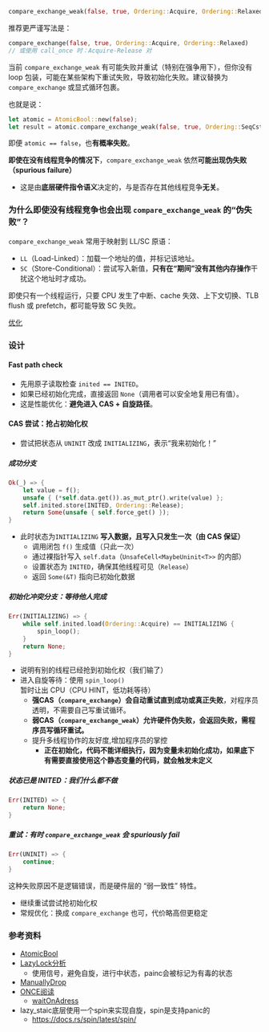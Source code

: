 ```rust
compare_exchange_weak(false, true, Ordering::Acquire, Ordering::Relaxed)
```
推荐更严谨写法是：
```rust
compare_exchange(false, true, Ordering::Acquire, Ordering::Relaxed)
// 或使用 call_once 时：Acquire-Release 对

```
当前 `compare_exchange_weak` 有可能失败并重试（特别在强争用下），但你没有 loop 包装，可能在某些架构下重试失败，导致初始化失败。建议替换为 `compare_exchange` 或显式循环包裹。

也就是说：
```rust
let atomic = AtomicBool::new(false);
let result = atomic.compare_exchange_weak(false, true, Ordering::SeqCst, Ordering::SeqCst);
```
即便 `atomic == false`，也**有概率失败**。

**即使在没有线程竞争的情况下**，`compare_exchange_weak` 依然**可能出现伪失败（spurious failure）**
- 这是由**底层硬件指令语义**决定的，与是否存在其他线程竞争**无关**。

### 为什么即使没有线程竞争也会出现 `compare_exchange_weak` 的“伪失败”？
`compare_exchange_weak` 常用于映射到 LL/SC 原语：
- `LL`（Load-Linked）：加载一个地址的值，并标记该地址。
- `SC`（Store-Conditional）：尝试写入新值，**只有在“期间”没有其他内存操作**干扰这个地址时才成功。

即使只有一个线程运行，只要 CPU 发生了中断、cache 失效、上下文切换、TLB flush 或 prefetch，都可能导致 SC 失败。

[优化](https://github.com/arceos-org/lazyinit/pull/1)

### 设计
#### Fast path check
- 先用原子读取检查 `inited == INITED`。
- 如果已经初始化完成，直接返回 `None`（调用者可以安全地复用已有值）。
- 这是性能优化：**避免进入 CAS + 自旋路径**。
#### CAS 尝试：抢占初始化权
- 尝试把状态从 `UNINIT` 改成 `INITIALIZING`，表示“我来初始化！”
##### 成功分支
```rust
Ok(_) => {
    let value = f();
    unsafe { (*self.data.get()).as_mut_ptr().write(value) };
    self.inited.store(INITED, Ordering::Release);
    return Some(unsafe { self.force_get() });
}
```
- 此时状态为`INITIALIZING` **写入数据，且写入只发生一次（由 CAS 保证）**
	- 调用闭包 `f()` 生成值（只此一次）
	- 通过裸指针写入 `self.data`（`UnsafeCell<MaybeUninit<T>>` 的内部）
	- 设置状态为 `INITED`，确保其他线程可见（`Release`）
	- 返回 `Some(&T)` 指向已初始化数据
##### 初始化冲突分支：等待他人完成
```rust
Err(INITIALIZING) => {
    while self.inited.load(Ordering::Acquire) == INITIALIZING {
        spin_loop();
    }
    return None;
}
```
- 说明有别的线程已经抢到初始化权（我们输了）
- 进入自旋等待：使用 `spin_loop()` 暂时让出 CPU（CPU HINT，低功耗等待）
	- **强CAS（`compare_exchange`）会自动重试直到成功或真正失败**，对程序员透明，不需要自己写重试循环。
	- **弱CAS（`compare_exchange_weak`）允许硬件伪失败，会返回失败，需程序员写循环重试。**
	- 提升多线程协作的友好度,增加程序员的掌控
		- **正在初始化，代码不能详细执行，因为变量未初始化成功，如果底下有需要直接使用这个静态变量的代码，就会触发未定义**

##### 状态已是 INITED：我们什么都不做
```rust
Err(INITED) => {
    return None;
}
```
#####  重试：有时 `compare_exchange_weak` 会 spuriously fail
```rust
Err(UNINIT) => {
    continue;
}
```
这种失败原因不是逻辑错误，而是硬件层的 “弱一致性” 特性。
- 继续重试尝试抢初始化权
- 常规优化：换成 `compare_exchange` 也可，代价略高但更稳定
### 参考资料
- [AtomicBool](../../../../../../../Areas/Rust/Area/1%20基本概念/2%20进阶/2.8%20标准库/core/AtomicBool/AtomicBool.md)
- [LazyLock分析](../../../../../../../Areas/Rust/Area/1%20基本概念/2%20进阶/2.8%20标准库/std/sync/LazyLock/LazyLock分析.md)
	- 使用信号，避免自旋，进行中状态，painc会被标记为有毒的状态
- [ManuallyDrop](../../../../../../../Areas/Rust/Area/1%20基本概念/2%20进阶/2.8%20标准库/std/mem/ManuallyDrop/ManuallyDrop.md)
- [ONCE阅读](../../../../../../../Areas/Rust/Area/1%20基本概念/2%20进阶/2.8%20标准库/std/sync/Once/ONCE阅读.md)
	- [waitOnAdress](../../../../../../../Areas/Rust/Area/1%20基本概念/2%20进阶/2.8%20标准库/std/sync/Once/waitOnAdress.md)
- lazy_staic底层使用一个spin来实现自旋，spin是支持panic的
	- https://docs.rs/spin/latest/spin/